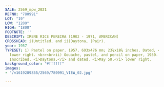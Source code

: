 ```yaml
---
SALE: 2569_mpw_2021
REFNO: "780991"
LOT: "19"
LOW: "1200"
HIGH: "1800"
FOOTNOTE: ''
DESCRIPT: IRENE RICE PEREIRA (1902 - 1971, AMERICAN)
CROSSHEAD: i)Untitled, and ii)Daytona, (Pair).
year: 1957
TYPESET: i) Pastel on paper, 1957. 603x476 mm; 23¾x18¾ inches. Dated, <i>10/4/57,</i>
  lower right. <br><br>ii) Gouache, pastel, and pencil on paper, 1950. 16¾x14 inches.
  Inscribed, <i>Daytona,</i> and dated, <i>May 50,</i> lower right.
background_color: "#ffffff"
images:
- "/v1619209855/2569/780991_VIEW_02.jpg"

---
```

